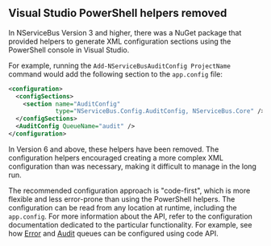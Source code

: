 ## Visual Studio PowerShell helpers removed  

In NServiceBus Version 3 and higher, there was a NuGet package that provided helpers to generate XML configuration sections using the PowerShell console in Visual Studio. 

For example, running the `Add-NServiceBusAuditConfig ProjectName` command would add the following section to the `app.config` file:

```xml
<configuration>
  <configSections>
    <section name="AuditConfig" 
             type="NServiceBus.Config.AuditConfig, NServiceBus.Core" />
  </configSections>
  <AuditConfig QueueName="audit" />
</configuration>
```

In Version 6 and above, these helpers have been removed. The configuration helpers encouraged creating a more complex XML configuration than was necessary, making it difficult to manage in the long run. 

The recommended configuration approach is "code-first", which is more flexible and less error-prone than using the PowerShell helpers. The configuration can be read from any location at runtime, including the `app.config`. For more information about the API, refer to the configuration documentation dedicated to the particular functionality. For example, see how [Error](/nservicebus/errors/#configure-the-error-queue-using-code) and [Audit](/nservicebus/operations/auditing.md#configuring-auditing-using-code) queues can be configured using code API. 
